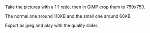 Take the pictures with a 1:1 ratio, then in GIMP crop them to 750x750.

The normal one around 110KB and the small one around 60KB

Export as jpeg and play with the quality slider.
